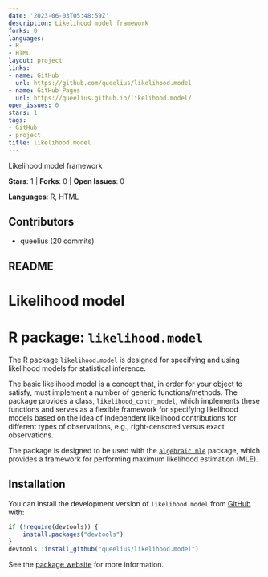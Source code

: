 ```yaml
---
date: '2023-06-03T05:48:59Z'
description: Likelihood model framework
forks: 0
languages:
- R
- HTML
layout: project
links:
- name: GitHub
  url: https://github.com/queelius/likelihood.model
- name: GitHub Pages
  url: https://queelius.github.io/likelihood.model/
open_issues: 0
stars: 1
tags:
- GitHub
- project
title: likelihood.model
---
```


Likelihood model framework

**Stars**: 1 | **Forks**: 0 | **Open Issues**: 0

**Languages**: R, HTML

## Contributors
- queelius (20 commits)

## README
Likelihood model
================

# R package: `likelihood.model`

The R package `likelihood.model` is designed for specifying and using
likelihood models for statistical inference.

The basic likelihood model is a concept that, in order for your object
to satisfy, must implement a number of generic functions/methods. The
package provides a class, `likelihood_contr_model`, which implements
these functions and serves as a flexible framework for specifying
likelihood models based on the idea of independent likelihood
contributions for different types of observations, e.g., right-censored
versus exact observations.

The package is designed to be used with the
[`algebraic.mle`](https://github.com/queelius/algebraic.mle) package,
which provides a framework for performing maximum likelihood estimation
(MLE).

## Installation

You can install the development version of `likelihood.model` from
[GitHub](https://github.com/queelius/likelihood.model) with:

``` r
if (!require(devtools)) {
    install.packages("devtools")
}
devtools::install_github("queelius/likelihood.model")
```

See the [package website](https://queelius.github.io/likelihood.model/)
for more information.
